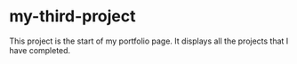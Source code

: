 # my-third-project
This project is the start of my portfolio page.  It displays all the projects that I have completed.
